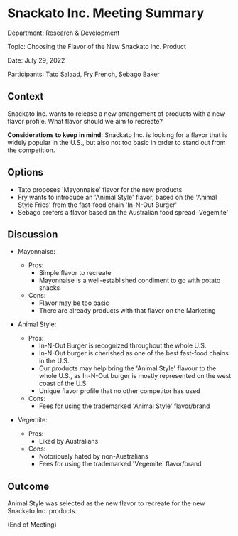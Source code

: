 # Snackato Inc. Meeting Summary

Department: Research & Development

Topic: Choosing the Flavor of the New Snackato Inc. Product

Date: July 29, 2022

Participants: Tato Salaad, Fry French, Sebago Baker


## Context

Snackato Inc. wants to release a new arrangement of products with a new flavor profile. What flavor should we aim to recreate?

**Considerations to keep in mind**: Snackato Inc. is looking for a flavor that is widely popular in the U.S., but also not too basic in order to stand out from the competition.


## Options

* Tato proposes 'Mayonnaise' flavor for the new products
* Fry wants to introduce an 'Animal Style' flavor, based on the 'Animal Style Fries' from the fast-food chain 'In-N-Out Burger'
* Sebago prefers a flavor based on the Australian food spread 'Vegemite'


## Discussion

* Mayonnaise:
    * Pros:
        * Simple flavor to recreate
        * Mayonnaise is a well-established condiment to go with potato snacks
    * Cons:
        * Flavor may be too basic
        * There are already products with that flavor on the Marketing

* Animal Style:
    * Pros:
        * In-N-Out Burger is recognized throughout the whole U.S.
        * In-N-Out burger is cherished as one of the best fast-food chains in the U.S.
        * Our products may help bring the 'Animal Style' flavour to the whole U.S., as In-N-Out burger is mostly represented on the west coast of the U.S.
        * Unique flavor profile that no other competitor has used
    * Cons:
        * Fees for using the trademarked 'Animal Style' flavor/brand

* Vegemite:
    * Pros:
        * Liked by Australians
    * Cons:
        * Notoriously hated by non-Australians
        * Fees for using the trademarked 'Vegemite' flavor/brand


## Outcome

Animal Style was selected as the new flavor to recreate for the new Snackato Inc. products.

(End of Meeting)